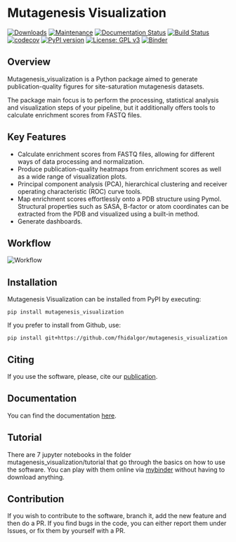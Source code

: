 # Mutagenesis Visualization
[![Downloads](https://static.pepy.tech/personalized-badge/mutagenesis-visualization?period=total&units=international_system&left_color=grey&right_color=brightgreen&left_text=downloads)](https://pepy.tech/project/mutagenesis-visualization)
[![Maintenance](https://img.shields.io/badge/maintained%3F-yes-brightgreen.svg)](https://github.com/fhidalgor/mutagenesis_visualization/graphs/commit-activity)
[![Documentation Status](https://readthedocs.org/projects/mutagenesis-visualization/badge/?version=latest)](https://mutagenesis-visualization.readthedocs.io/en/latest/?badge=latest)
[![Build Status](https://app.travis-ci.com/fhidalgor/mutagenesis_visualization.svg?branch=master)](https://app.travis-ci.com/github/fhidalgor/mutagenesis_visualization)
[![codecov](https://codecov.io/gh/fhidalgor/mutagenesis_visualization/branch/master/graph/badge.svg?token=QEAHI2DQDE)](https://codecov.io/gh/fhidalgor/mutagenesis_visualization)
[![PyPI version](https://badge.fury.io/py/mutagenesis-visualization.svg)](https://badge.fury.io/py/mutagenesis-visualization)
[![License: GPL v3](https://img.shields.io/badge/License-GPLv3-brightgreen.svg)](https://www.gnu.org/licenses/gpl-3.0)
[![Binder](https://mybinder.org/badge_logo.svg)](https://mybinder.org/v2/gh/fhidalgor/mutagenesis_visualization/HEAD?filepath=mutagenesis_visualization%2Ftutorial%2F)

## Overview
Mutagenesis_visualization is a Python package aimed to generate publication-quality figures for site-saturation mutagenesis datasets.

The package main focus is to perform the processing, statistical analysis and visualization steps of your pipeline, but it additionally offers tools to calculate enrichment scores from FASTQ files.

## Key Features

- Calculate enrichment scores from FASTQ files, allowing for different ways of data processing and normalization.
- Produce publication-quality heatmaps from enrichment scores as well as a wide range of visualization plots.
- Principal component analysis (PCA), hierarchical clustering and receiver operating characteristic (ROC) curve tools.
- Map enrichment scores effortlessly onto a PDB structure using Pymol. Structural properties such as SASA, B-factor or atom coordinates can be extracted from the PDB and visualized using a built-in method.
- Generate dashboards.

## Workflow

![Workflow](/docs/_static/workflow_v3.png)

## Installation

Mutagenesis Visualization can be installed from PyPI by executing:

```
pip install mutagenesis_visualization
```

If you prefer to install from Github, use:

```
pip install git+https://github.com/fhidalgor/mutagenesis_visualization
```
## Citing

If you use the software, please, cite our [publication](https://doi.org/10.1101/2021.10.08.463725).

## Documentation

You can find the documentation [here](https://mutagenesis-visualization.readthedocs.io/en/latest/).

## Tutorial

There are 7 jupyter notebooks in the folder mutagenesis_visualization/tutorial that go through the basics on how to use the software. You can play with them online via [mybinder](https://mybinder.org/v2/gh/fhidalgor/mutagenesis_visualization/HEAD?filepath=mutagenesis_visualization%2Ftutorial%2F) without having to download anything.

## Contribution

If you wish to contribute to the software, branch it, add the new feature and then do a PR. If you find bugs in the code, you can either report them under Issues, or fix them by yourself with a PR.
